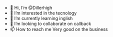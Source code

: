 - 👋 Hi, I’m @Dillerhigh
- 👀 I’m interested in the tecnology
- 🌱 I’m currently learning inglish 
- 💞️ I’m looking to collaborate on callback
- 📫 How to reach me Very good on the business 

<!---
Dillerhigh/Dillerhigh is a ✨ special ✨ repository because its `README.md` (this file) appears on your GitHub profile.
You can click the Preview link to take a look at your changes.
--->
